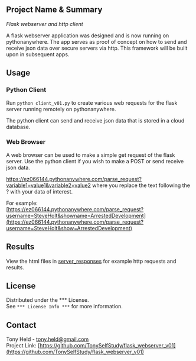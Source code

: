 ## Project Name & Summary
*Flask webserver and http client*  

A flask webserver application was designed and is now
running on pythonanywhere.  The app serves as proof of
concept on how to send and receive json data over secure
servers via http.  This framework will be built upon
in subsequent apps.

## Usage
### Python Client
Run `python client_v01.py` to create various web requests
for the flask server running remotely on pythonanywhere.

The python client can send and receive json data that is stored in a cloud database.

### Web Browser
A web browser can be used to make a simple get request of the flask server.
Use the python client if you wish to make a POST or send receive json data.

https://ez066144.pythonanywhere.com/parse_request?variable1=value1&variable2=value2 
where you replace the text following the ? with your data of interest.

For example:  
[https://ez066144.pythonanywhere.com/parse_request?username=SteveHolt&showname=ArrestedDevelopment](https://ez066144.pythonanywhere.com/parse_request?username=SteveHolt&show=ArrestedDevelopment)

## Results
View the html files in [server_responses](server_responses)
for example http requests and results.

## License

Distributed under the *** License.  
See `*** License Info ***` for more information.

## Contact

Tony Held - tony.held@gmail.com  
Project Link: [https://github.com/TonySelfStudy/flask_webserver_v01](https://github.com/TonySelfStudy/flask_webserver_v01)
